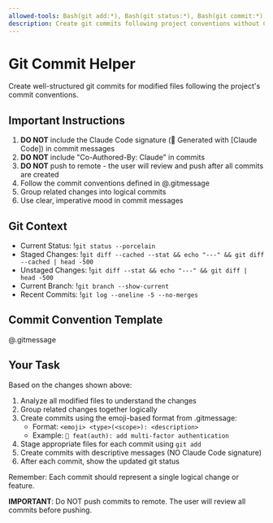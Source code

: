 ```yaml
---
allowed-tools: Bash(git add:*), Bash(git status:*), Bash(git commit:*), Bash(git diff:*), Bash(git log:*)
description: Create git commits following project conventions without Claude Code signature
---
```


# Git Commit Helper

Create well-structured git commits for modified files following the project's commit conventions.

## Important Instructions

1. **DO NOT** include the Claude Code signature (🤖 Generated with [Claude Code]) in commit messages
1. **DO NOT** include "Co-Authored-By: Claude" in commits
1. **DO NOT** push to remote - the user will review and push after all commits are created
1. Follow the commit conventions defined in @.gitmessage
1. Group related changes into logical commits
1. Use clear, imperative mood in commit messages

## Git Context

- Current Status: !`git status --porcelain`
- Staged Changes: !`git diff --cached --stat && echo "---" && git diff --cached | head -500`
- Unstaged Changes: !`git diff --stat && echo "---" && git diff | head -500`
- Current Branch: !`git branch --show-current`
- Recent Commits: !`git log --oneline -5 --no-merges`

## Commit Convention Template

@.gitmessage

## Your Task

Based on the changes shown above:

1. Analyze all modified files to understand the changes
1. Group related changes together logically
1. Create commits using the emoji-based format from .gitmessage:
   - Format: `<emoji> <type>(<scope>): <description>`
   - Example: `🎯 feat(auth): add multi-factor authentication`
1. Stage appropriate files for each commit using `git add`
1. Create commits with descriptive messages (NO Claude Code signature)
1. After each commit, show the updated git status

Remember: Each commit should represent a single logical change or feature.

**IMPORTANT**: Do NOT push commits to remote. The user will review all commits before pushing.
